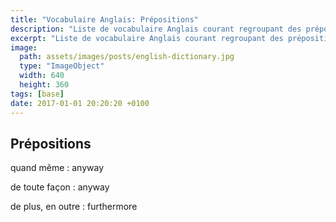 ```yaml
---
title: "Vocabulaire Anglais: Prépositions"
description: "Liste de vocabulaire Anglais courant regroupant des prépositions difficiles à mémoriser."
excerpt: "Liste de vocabulaire Anglais courant regroupant des prépositions difficiles à mémoriser."
image:
  path: assets/images/posts/english-dictionary.jpg
  type: "ImageObject"
  width: 640
  height: 360
tags: [base]
date: 2017-01-01 20:20:20 +0100
---
```


## Prépositions

quand même
: anyway

de toute façon
: anyway

de plus, en outre
: furthermore
